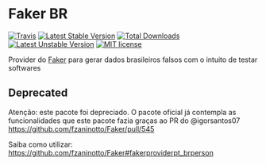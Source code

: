 # Faker BR

[![Travis](https://travis-ci.org/jansenfelipe/faker-br.svg?branch=1.0)](https://travis-ci.org/jansenfelipe/faker-br)
[![Latest Stable Version](https://poser.pugx.org/jansenfelipe/faker-br/v/stable.svg)](https://packagist.org/packages/jansenfelipe/faker-br) 
[![Total Downloads](https://poser.pugx.org/jansenfelipe/faker-br/downloads.svg)](https://packagist.org/packages/jansenfelipe/faker-br) 
[![Latest Unstable Version](https://poser.pugx.org/jansenfelipe/faker-br/v/unstable.svg)](https://packagist.org/packages/jansenfelipe/faker-br)
[![MIT license](https://poser.pugx.org/jansenfelipe/nfephp-serialize/license.svg)](http://opensource.org/licenses/MIT)

Provider do [Faker](https://github.com/fzaninotto/Faker) para gerar dados brasileiros falsos com o intuito de testar softwares

## Deprecated

Atenção: este pacote foi depreciado. O pacote oficial já contempla as funcionalidades que este pacote fazia graças ao PR do @igorsantos07 https://github.com/fzaninotto/Faker/pull/545

Saiba como utilizar: https://github.com/fzaninotto/Faker#fakerproviderpt_brperson
